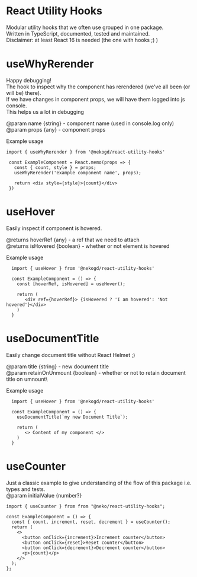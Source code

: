 # React Utility Hooks

Modular utility hooks that we often use grouped in one package.\
Written in TypeScript, documented, tested and maintained.\
Disclaimer: at least React 16 is needed (the one with hooks ;) )

# useWhyRerender

Happy debugging!\
The hook to inspect why the component has rerendered (we've all been (or will be) there).\
If we have changes in component props, we will have them logged into js console.\
This helps us a lot in debugging

@param name {string} - component name (used in console.log only)\
@param props {any} - component props

Example usage

```
import { useWhyRerender } from '@nekogd/react-utility-hooks'

 const ExampleComponent = React.memo(props => {
   const { count, style } = props;
   useWhyRerender('example component name', props);

   return <div style={style}>{count}</div>
 })
```

# useHover

Easily inspect if component is hovered.

@returns hoverRef {any} - a ref that we need to attach\
@returns isHovered {boolean} - whether or not element is hovered

Example usage

```
  import { useHover } from '@nekogd/react-utility-hooks'

  const ExampleComponent = () => {
    const [hoverRef, isHovered] = useHover();

    return (
       <div ref={hoverRef}> {isHovered ? 'I am hovered': 'Not hovered'}</div>
    )
  }
```

# useDocumentTitle

Easily change document title without React Helmet ;)

@param title {string} - new document title\
@param retainOnUnmount {boolean} - whether or not to retain document title on umnount\

Example usage

```
  import { useHover } from '@nekogd/react-utility-hooks'

  const ExampleComponent = () => {
    useDocumentTitle(`my new Document Title`);

    return (
       <> Content of my component </>
    )
  }
```

# useCounter

Just a classic example to give understanding of the flow of this package i.e. types and tests.\
@param initialValue {number?}

```
import { useCounter } from from "@neko/react-utility-hooks";

const ExampleComponent = () => {
  const { count, increment, reset, decrement } = useCounter();
  return (
    <>
      <button onClick={increment}>Increment counter</button>
      <button onClick={reset}>Reset counter</button>
      <button onClick={decrement}>Decrement counter</button>
      <p>{count}</p>
    </>
  );
};
```
